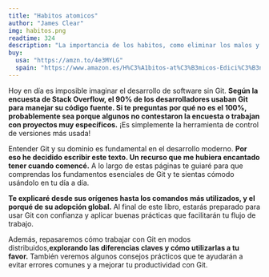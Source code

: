 ```yaml
---
title: "Habitos atomicos"
author: "James Clear"
img: habitos.png
readtime: 324
description: "La importancia de los habitos, como eliminar los malos y contruir buenos habitos."
buy:
  usa: "https://amzn.to/4e3MYLG"
  spain: "https://www.amazon.es/H%C3%A1bitos-at%C3%B3micos-Edici%C3%B3n-espa%C3%B1ola-James-ebook/dp/B085G3G2CY/ref=sr_1_2_sspa?crid=3BJ8U0TIM7IP0&dib=eyJ2IjoiMSJ9.F8H0dDrznd6fmYW4_pd783zK2dgAupA8Wl1uu82XoyZzFs0Inj23jUqRkgAG2rodeZJcVf2-5b2GLibSuVyelUNHY6iw3uJdVJjzH2oRBEK6wFjrVm1RtCT1MkbK_C54ZAZXP16tAqfGQzd5Rz4ev0DJrazeULViMuL_lOSx5-7hQ0QABCFsFU8p31F7TKfLlEc6G7_Qje8LLODIe8FYx13v9-iv3W7Jd74Wv7dtCu1OyqEPdGS3TzPIPWVBhxn3M3jYWj8fpUcXLaevrp8P7uTK_hcdx9KOzdMp46_j-Zg.xk-wdbEciuIDcvwm8GHLLUpSFb-oqRSxN04lWVglw0M&dib_tag=se&keywords=habitos+atomicos&qid=1729705177&sprefix=habito%2Caps%2C417&sr=8-2-spons&sp_csd=d2lkZ2V0TmFtZT1zcF9hdGY&psc=1"
---
```


Hoy en día es imposible imaginar el desarrollo de software sin Git. **Según la encuesta de Stack Overflow, el 90% de los desarrolladores usaban Git para manejar su código fuente. Si te preguntas por qué no es el 100%, probablemente sea porque algunos no contestaron la encuesta o trabajan con proyectos muy específicos.** ¡Es simplemente la herramienta de control de versiones más usada!

Entender Git y su dominio es fundamental en el desarrollo moderno. **Por eso he decidido escribir este texto. Un recurso que me hubiera encantado tener cuando comencé.** A lo largo de estas páginas te guiaré para que comprendas los fundamentos esenciales de Git y te sientas cómodo usándolo en tu día a día.

**Te explicaré desde sus orígenes hasta los comandos más utilizados, y el porqué de su adopción global.** Al final de este libro, estarás preparado para usar Git con confianza y aplicar buenas prácticas que facilitarán tu flujo de trabajo.

Además, repasaremos cómo trabajar con Git en modos distribuidos,**explorando las diferencias claves y cómo utilizarlas a tu favor.** También veremos algunos consejos prácticos que te ayudarán a evitar errores comunes y a mejorar tu productividad con Git.
